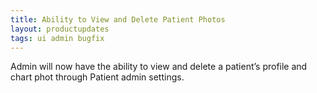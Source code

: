 ```yaml
---
title: Ability to View and Delete Patient Photos
layout: productupdates
tags: ui admin bugfix
---
```

Admin will now have the ability to view and delete a patient’s profile and chart phot through Patient admin settings.  
